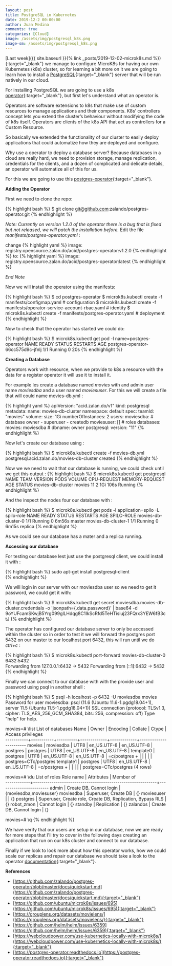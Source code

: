 ```yaml
---
layout: post
title: PostgreSQL in Kubernetes
date: 2019-12-2 00:00:00
author: Juan Medina
comments: true
categories: [Cloud]
image: /assets/img/postgresql_k8s.png
image-sm: /assets/img/postgresql_k8s.png
---
```


[Last week]({{ site.baseurl }}{% link _posts/2019-12-02-microk8s.md %}){:target="_blank"} we manage to configure MicroK8s for having our own Kubernetes (k8s) cluster, so for learning a bit more on it we are going to learn how to install a [PostgreSQL](https://www.postgresql.org/){:target="_blank"} server that will be run natively in our cloud.

For installing PostgreSQL we are going to use a k8s [operator](https://kubernetes.io/docs/concepts/extend-kubernetes/operator/){:target="_blank"}, but first let's understand what an operator is.

Operators are software extensions to k8s that make use of custom resources to manage applications and their components. K8s’ controllers concept lets you extend the cluster’s behaviour without modifying the code of k8s itself. Operators are clients of the k8s API that act as controllers for a Custom Resource.

So basically we extended the functionality of our cluster to easily deploy applications that could automatize how they are deployed and configure.

Why use a operator to deploy a database server? Because databases in a cloud are really hard, we need to provision storage, manage replication, 
credentials for the clients, and a dozen of complicated and delicate details, an operator will automatize all of this for us.

For this we are going to use this [postgres-operator](https://github.com/zalando/postgres-operator){:target="_blank"}.

**Adding the Operator**

First we need to clone the repo:

{% highlight bash %}
$ git clone git@github.com:zalando/postgres-operator.git
{% endhighlight %}

_Note: Currently on version 1.2.0 of the operator there is a bug that is fixed but not released, we will patch the installation before._ Edit the file *manifests/postgres-operator.yaml* :

change
{% highlight yaml %}
        image: registry.opensource.zalan.do/acid/postgres-operator:v1.2.0
{% endhighlight %}
to:
{% highlight yaml %}
        image: registry.opensource.zalan.do/acid/postgres-operator:latest
{% endhighlight %}

_End Note_


Now we will install the operator using the manifests:

{% highlight bash %}
$ cd postgres-operator
$ microk8s.kubectl create -f manifests/configmap.yaml  # configuration
$ microk8s.kubectl create -f manifests/operator-service-account-rbac.yaml  # identity
$ microk8s.kubectl create -f manifests/postgres-operator.yaml  # deployment
{% endhighlight %}

Now to check that the operator has started we could do:

{% highlight bash %}
$ microk8s.kubectl get pod -l name=postgres-operator
NAME                                 READY   STATUS    RESTARTS   AGE
postgres-operator-66cc575d9c-jfnlj   1/1     Running   0          20s
{% endhighlight %}

**Creating a Database**

Operators work with resource, when we provide to k8s a resource with the data for a register operator it
will use it to install it.

For example les create a database named *movies* with and admin user name *moviesdba* and a  user named *moviesuser*.
For this we will create a file that will could name movies-db.yml :

{% highlight yaml %}
apiVersion: "acid.zalan.do/v1"
kind: postgresql
metadata:
  name: movies-db-cluster
  namespace: default
spec:
  teamId: "movies"
  volume:
    size: 1Gi
  numberOfInstances: 2
  users:
    moviesdba:  # database owner
    - superuser
    - createdb
    moviesuser: []  # roles
  databases:
    movies: moviesdba  # dbname: owner
  postgresql:
    version: "11"
{% endhighlight %}    

Now let's create our database using : 

{% highlight bash %}
$ microk8s.kubectl create -f movies-db.yml 
postgresql.acid.zalan.do/movies-db-cluster created
{% endhighlight %}    

Now we we need to wait that our database is running, we could check until we get this output :
{% highlight bash %}
$ microk8s.kubectl get postgresql
NAME                TEAM     VERSION   PODS   VOLUME   CPU-REQUEST   MEMORY-REQUEST   AGE    STATUS
movies-db-cluster   movies   11        2      1Gi                                     106s   Running
{% endhighlight %}    

And the inspect the nodes four our database with : 

{% highlight bash %}
$ microk8s.kubectl get pods -l application=spilo -L spilo-role
NAME                  READY   STATUS    RESTARTS   AGE     SPILO-ROLE
movies-db-cluster-0   1/1     Running   0          6m56s   master
movies-db-cluster-1   1/1     Running   0          6m15s   replica
{% endhighlight %}

As we could see our database has a mater and a replica running.

**Accessing our database**

For testing our database lest just use the postgresql client, we could install it with : 

{% highlight bash %}
sudo apt-get install postgresql-client  
{% endhighlight %}

We will login in our server with our moviesdba user so we need to get it password, we could get it with:

{% highlight bash %}
$ microk8s.kubectl get secret moviesdba.movies-db-cluster.credentials -o 'jsonpath={.data.password}' | base64 -d 
9oYUFcamSKwjB5Yrg099glLHdqg8C1IkScRfd5TeHTisiuj23FQrx3YEW6fB3ctJ
{% endhighlight %}

The operator has configured our database server to only be accessed within the cluster so in order to test it 
we will forward the postgres port 5432 on our master to our localhost port 6432, this will run until we do *ctrl+c* :

{% highlight bash %}
$ microk8s.kubectl port-forward movies-db-cluster-0 6432:5432                        
Forwarding from 127.0.0.1:6432 -> 5432
Forwarding from [::1]:6432 -> 5432
{% endhighlight %}

Finally we can connect to our database with with the provide user and password using psql in another
shell :

{% highlight bash %}
$ psql -h localhost -p 6432 -U moviesdba movies                                                            
Password for user moviesdba: 
psql (11.6 (Ubuntu 11.6-1.pgdg18.04+1), server 11.5 (Ubuntu 11.5-1.pgdg18.04+1))
SSL connection (protocol: TLSv1.3, cipher: TLS_AES_256_GCM_SHA384, bits: 256, compression: off)
Type "help" for help.

movies=# \list
                                  List of databases
   Name    |   Owner   | Encoding |   Collate   |    Ctype    |   Access privileges   
-----------+-----------+----------+-------------+-------------+-----------------------
 movies    | moviesdba | UTF8     | en_US.UTF-8 | en_US.UTF-8 | 
 postgres  | postgres  | UTF8     | en_US.UTF-8 | en_US.UTF-8 | 
 template0 | postgres  | UTF8     | en_US.UTF-8 | en_US.UTF-8 | =c/postgres          +
           |           |          |             |             | postgres=CTc/postgres
 template1 | postgres  | UTF8     | en_US.UTF-8 | en_US.UTF-8 | =c/postgres          +
           |           |          |             |             | postgres=CTc/postgres
(4 rows)

movies=# \du
                                          List of roles
 Role name  |                         Attributes                         |       Member of        
------------+------------------------------------------------------------+------------------------
 admin      | Create DB, Cannot login                                    | {moviesdba,moviesuser}
 moviesdba  | Superuser, Create DB                                       | {}
 moviesuser |                                                            | {}
 postgres   | Superuser, Create role, Create DB, Replication, Bypass RLS | {}
 robot_zmon | Cannot login                                               | {}
 standby    | Replication                                                | {}
 zalandos   | Create DB, Cannot login                                    | {}

movies=# \q
{% endhighlight %}

We have verify that our users are setup in our database, now we are ready for more steps that I'll try to cover
in the following days creating an application that run on our k8s cluster and connect to our database.

Finally if we look to look more about how this operator works, how we could scale our replicas and repair our 
database we should take a look to the operator [documentation](https://postgres-operator.readthedocs.io/en/latest/#overview-of-involved-entities){:target="_blank"}.

**References**

- [https://github.com/zalando/postgres-operator/blob/master/docs/quickstart.md](https://github.com/zalando/postgres-operator/blob/master/docs/quickstart.md){:target="_blank"}
- [https://github.com/ubuntu/microk8s/issues/695](https://github.com/ubuntu/microk8s/issues/695){:target="_blank"}
- [https://grouplens.org/datasets/movielens/](https://grouplens.org/datasets/movielens/){:target="_blank"}
- [https://github.com/helm/helm/issues/6359](https://github.com/helm/helm/issues/6359){:target="_blank"}
- [https://webcloudpower.com/use-kubernetics-locally-with-microk8s/](https://webcloudpower.com/use-kubernetics-locally-with-microk8s/){:target="_blank"}
- [https://postgres-operator.readthedocs.io](https://postgres-operator.readthedocs.io){:target="_blank"}

